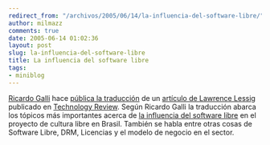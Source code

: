 ```yaml
---
redirect_from: "/archivos/2005/06/14/la-influencia-del-software-libre/"
author: milmazz
comments: true
date: 2005-06-14 01:02:36
layout: post
slug: la-influencia-del-software-libre
title: La influencia del software libre
tags:
- miniblog
---
```


[Ricardo Galli](http://mnm.uib.es/gallir/) hace [pública la traducción](http://mnm.uib.es/gallir/posts/2005/06/13/321/) de un [artículo de Lawrence Lessig](http://www.technologyreview.com/articles/05/06/issue/feature_people.asp) publicado en [Technology Review](http://www.technologyreview.com). Según Ricardo Galli la traducción abarca los tópicos más importantes acerca de [la influencia del software libre](http://mnm.uib.es/gallir/posts/2005/06/13/321/) en el proyecto de cultura libre en Brasil. También se habla entre otras cosas de Software Libre, DRM, Licencias y el modelo de negocio en el sector.
